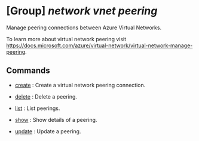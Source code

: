 # [Group] _network vnet peering_

Manage peering connections between Azure Virtual Networks.

To learn more about virtual network peering visit https://docs.microsoft.com/azure/virtual-network/virtual-network-manage-peering.

## Commands

- [create](/Commands/network/vnet/peering/_create.md)
: Create a virtual network peering connection.

- [delete](/Commands/network/vnet/peering/_delete.md)
: Delete a peering.

- [list](/Commands/network/vnet/peering/_list.md)
: List peerings.

- [show](/Commands/network/vnet/peering/_show.md)
: Show details of a peering.

- [update](/Commands/network/vnet/peering/_update.md)
: Update a peering.
